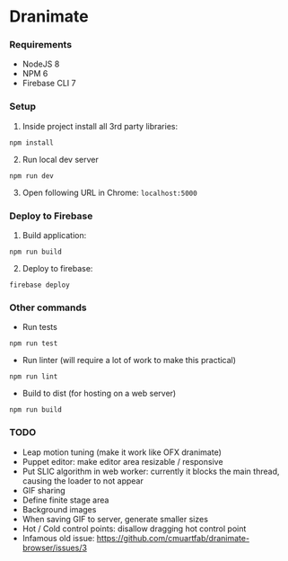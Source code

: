 # Dranimate

### Requirements
- NodeJS 8
- NPM 6
- Firebase CLI 7

### Setup
1. Inside project install all 3rd party libraries:
```
npm install
```
2. Run local dev server
```
npm run dev
```
3. Open following URL in Chrome: `localhost:5000`

### Deploy to Firebase
1. Build application:
```
npm run build
```
2. Deploy to firebase:
```
firebase deploy
```

### Other commands
- Run tests
```
npm run test
```
- Run linter (will require a lot of work to make this practical)
```
npm run lint
```
- Build to dist (for hosting on a web server)
```
npm run build
```

### TODO
* Leap motion tuning (make it work like OFX dranimate)
* Puppet editor: make editor area resizable / responsive
* Put SLIC algorithm in web worker: currently it blocks the main thread, causing the loader to not appear
* GIF sharing
* Define finite stage area
* Background images
* When saving GIF to server, generate smaller sizes
* Hot / Cold control points: disallow dragging hot control point
* Infamous old issue: https://github.com/cmuartfab/dranimate-browser/issues/3
